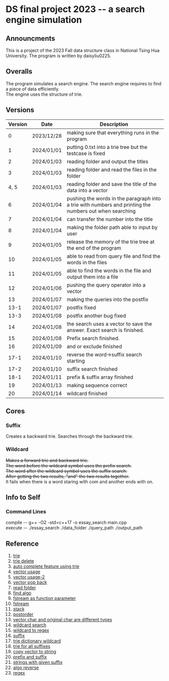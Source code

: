 # DS final project 2023 -- a search engine simulation
## Announcments
This is a project of the 2023 Fall data structure class in National Tsing Hua University.
The program is written by daisyliu0225.

## Overalls
The program simulates a search engine. The search engine requires to find a piece of data efficiently. <br />
The engine uses the structure of trie.

## Versions
| Version | Date | Description |
|---|---|---|
|0|2023/12/28| making sure that everything runs in the program |
|1|2024/01/01| putting 0.txt into a trie tree but the testcase is fixed|
|2|2024/01/03| reading folder and output the titles|
|3|2024/01/03| reading folder and read the files in the folder|
|4, 5|2024/01/03| reading folder and save the title of the data into a vector|
|6|2024/01/04|pushing the words in the paragraph into a trie with numbers and printing the numbers out when searching|
|7|2024/01/04|can transfer the number into the title|
|8|2024/01/04|making the folder path able to input by user|
|9|2024/01/05|release the memory of the trie tree at the end of the program|
|10|2024/01/05|able to read from query file and find the words in the files|
|11|2024/01/05|able to find the words in the file and output them into a file|
|12|2024/01/06|pushing the query operator into a vector|
|13|2024/01/07|making the queries into the postfix|
|13-1|2024/01/07|postfix fixed|
|13-3|2024/01/08|postfix another bug fixed|
|14|2024/01/08|the search uses a vector to save the answer. Exact search is finished.|
|15|2024/01/08|Prefix search finished.|
|16|2024/01/09|and or exclude finished|
|17-1|2024/01/10|reverse the word->suffix search starting|
|17-2|2024/01/10|suffix search finished|
|18-1|2024/01/11|prefix & suffix array finished|
|19|2024/01/13|making sequence correct|
|20|2024/01/14|wildcard finished|

## Cores
### Suffix
Creates a backward trie. Searches through the backward trie.

### Wildcard
~~Makes a forward trie and backward trie. <br />
The word before the wildcard symbol uses the prefix search. <br />
The word after the wildcard symbol uses the suffix search. <br />
After getting the two results, "and" the two results together. <br />~~
It fails when there is a word staring with com and another ends with on.


## Info to Self
### Command Lines
compile -- g++ -O2 -std=c++17 -o essay_search main.cpp <br />
execute -- ./essay_search ./data_folder ./query_path ./output_path

## Reference
1. [trie](https://www.geeksforgeeks.org/trie-insert-and-search/)
2. [trie delete](https://www.geeksforgeeks.org/trie-delete/)
3. [auto complete feature using trie](https://www.geeksforgeeks.org/auto-complete-feature-using-trie/)
4. [vector usage](https://www.geeksforgeeks.org/2d-vector-in-cpp-with-user-defined-size/)
5. [vector usage-2](https://cplusplus.com/reference/vector/vector/)
6. [vector pop back](https://cplusplus.com/reference/vector/vector/pop_back/)
7. [read folder](https://cplusplus.com/forum/beginner/10292/)
8. [find algo](https://cplusplus.com/reference/algorithm/find/)
9. [fstream as function parameter](https://stackoverflow.com/questions/14503605/using-fstream-object-as-a-function-parameter)
10. [fstream](https://cplusplus.com/doc/tutorial/files/)
11. [stack](https://cplusplus.com/reference/stack/stack/)
12. [postorder](https://www.tinytsunami.info/preorder-inorder-postorder/)
13. [vector char and original char are different types](https://stackoverflow.com/questions/38513512/how-to-create-a-2-dimensional-matrix-of-char-using-vectors-in-c)
14. [wildcard search](https://www.geeksforgeeks.org/wildcard-pattern-matching/)
15. [wildcard to regex](https://www.codeproject.com/Articles/11556/Converting-Wildcards-to-Regexes)
16. [suffix](https://www.geeksforgeeks.org/auto-complete-feature-using-trie/)
17. [trie dictionary wildcard](https://gist.github.com/shehabic/5a004258793d7cf8cfa0ca15ffebb6a1)
18. [trie for all suffixes](https://www.geeksforgeeks.org/pattern-searching-using-trie-suffixes/)
19. [copy vector to string](https://stackoverflow.com/questions/7382644/how-to-efficiently-copy-a-stdvectorchar-to-a-stdstring)
20. [prefix and suffix](https://home.gamer.com.tw/artwork.php?sn=5157312)
21. [strings with given suffix](https://www.geeksforgeeks.org/find-strings-that-end-with-a-given-suffix/)
22. [algo reverse](https://cplusplus.com/reference/algorithm/reverse/)
23. [regex](https://www.geeksforgeeks.org/implementing-regular-expression-matching/)
